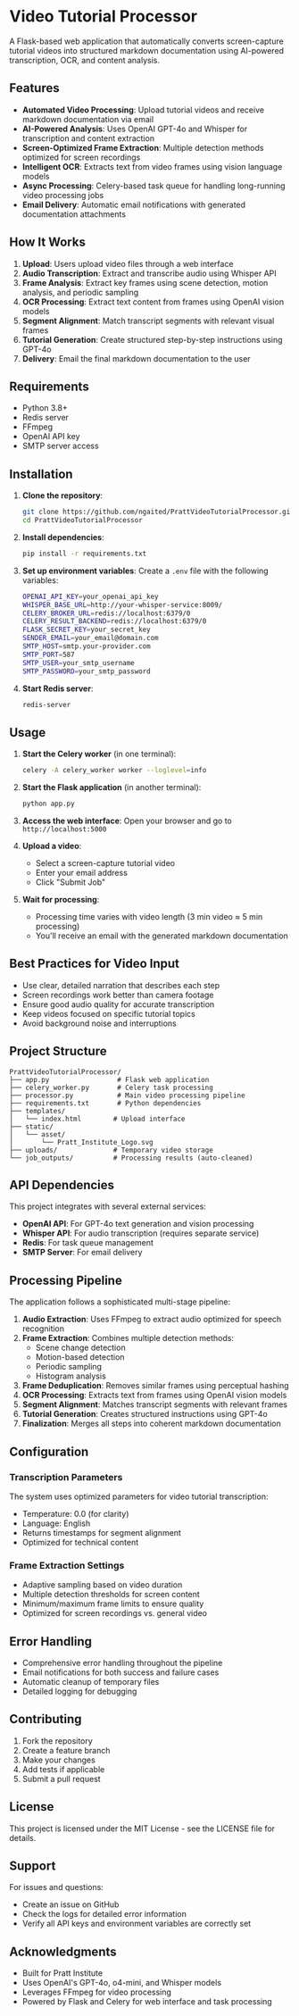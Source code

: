 # Video Tutorial Processor

A Flask-based web application that automatically converts screen-capture tutorial videos into structured markdown documentation using AI-powered transcription, OCR, and content analysis.

## Features

- **Automated Video Processing**: Upload tutorial videos and receive markdown documentation via email
- **AI-Powered Analysis**: Uses OpenAI GPT-4o and Whisper for transcription and content extraction
- **Screen-Optimized Frame Extraction**: Multiple detection methods optimized for screen recordings
- **Intelligent OCR**: Extracts text from video frames using vision language models
- **Async Processing**: Celery-based task queue for handling long-running video processing jobs
- **Email Delivery**: Automatic email notifications with generated documentation attachments

## How It Works

1. **Upload**: Users upload video files through a web interface
2. **Audio Transcription**: Extract and transcribe audio using Whisper API
3. **Frame Analysis**: Extract key frames using scene detection, motion analysis, and periodic sampling
4. **OCR Processing**: Extract text content from frames using OpenAI vision models
5. **Segment Alignment**: Match transcript segments with relevant visual frames
6. **Tutorial Generation**: Create structured step-by-step instructions using GPT-4o
7. **Delivery**: Email the final markdown documentation to the user

## Requirements

- Python 3.8+
- Redis server
- FFmpeg
- OpenAI API key
- SMTP server access

## Installation

1. **Clone the repository**:
   ```bash
   git clone https://github.com/ngaited/PrattVideoTutorialProcessor.git
   cd PrattVideoTutorialProcessor
   ```

2. **Install dependencies**:
   ```bash
   pip install -r requirements.txt
   ```

3. **Set up environment variables**:
   Create a `.env` file with the following variables:
   ```bash
   OPENAI_API_KEY=your_openai_api_key
   WHISPER_BASE_URL=http://your-whisper-service:8009/
   CELERY_BROKER_URL=redis://localhost:6379/0
   CELERY_RESULT_BACKEND=redis://localhost:6379/0
   FLASK_SECRET_KEY=your_secret_key
   SENDER_EMAIL=your_email@domain.com
   SMTP_HOST=smtp.your-provider.com
   SMTP_PORT=587
   SMTP_USER=your_smtp_username
   SMTP_PASSWORD=your_smtp_password
   ```

4. **Start Redis server**:
   ```bash
   redis-server
   ```

## Usage

1. **Start the Celery worker** (in one terminal):
   ```bash
   celery -A celery_worker worker --loglevel=info
   ```

2. **Start the Flask application** (in another terminal):
   ```bash
   python app.py
   ```

3. **Access the web interface**:
   Open your browser and go to `http://localhost:5000`

4. **Upload a video**:
   - Select a screen-capture tutorial video
   - Enter your email address
   - Click "Submit Job"

5. **Wait for processing**:
   - Processing time varies with video length (3 min video ≈ 5 min processing)
   - You'll receive an email with the generated markdown documentation

## Best Practices for Video Input

- Use clear, detailed narration that describes each step
- Screen recordings work better than camera footage
- Ensure good audio quality for accurate transcription
- Keep videos focused on specific tutorial topics
- Avoid background noise and interruptions

## Project Structure

```
PrattVideoTutorialProcessor/
├── app.py                 # Flask web application
├── celery_worker.py       # Celery task processing
├── processor.py           # Main video processing pipeline
├── requirements.txt       # Python dependencies
├── templates/
│   └── index.html        # Upload interface
├── static/
│   └── asset/
│       └── Pratt_Institute_Logo.svg
├── uploads/              # Temporary video storage
└── job_outputs/          # Processing results (auto-cleaned)
```

## API Dependencies

This project integrates with several external services:

- **OpenAI API**: For GPT-4o text generation and vision processing
- **Whisper API**: For audio transcription (requires separate service)
- **Redis**: For task queue management
- **SMTP Server**: For email delivery

## Processing Pipeline

The application follows a sophisticated multi-stage pipeline:

1. **Audio Extraction**: Uses FFmpeg to extract audio optimized for speech recognition
2. **Frame Extraction**: Combines multiple detection methods:
   - Scene change detection
   - Motion-based detection
   - Periodic sampling
   - Histogram analysis
3. **Frame Deduplication**: Removes similar frames using perceptual hashing
4. **OCR Processing**: Extracts text from frames using OpenAI vision models
5. **Segment Alignment**: Matches transcript segments with relevant frames
6. **Tutorial Generation**: Creates structured instructions using GPT-4o
7. **Finalization**: Merges all steps into coherent markdown documentation

## Configuration

### Transcription Parameters

The system uses optimized parameters for video tutorial transcription:
- Temperature: 0.0 (for clarity)
- Language: English
- Returns timestamps for segment alignment
- Optimized for technical content

### Frame Extraction Settings

- Adaptive sampling based on video duration
- Multiple detection thresholds for screen content
- Minimum/maximum frame limits to ensure quality
- Optimized for screen recordings vs. general video

## Error Handling

- Comprehensive error handling throughout the pipeline
- Email notifications for both success and failure cases
- Automatic cleanup of temporary files
- Detailed logging for debugging

## Contributing

1. Fork the repository
2. Create a feature branch
3. Make your changes
4. Add tests if applicable
5. Submit a pull request

## License

This project is licensed under the MIT License - see the LICENSE file for details.

## Support

For issues and questions:
- Create an issue on GitHub
- Check the logs for detailed error information
- Verify all API keys and environment variables are correctly set

## Acknowledgments

- Built for Pratt Institute
- Uses OpenAI's GPT-4o, o4-mini, and Whisper models
- Leverages FFmpeg for video processing
- Powered by Flask and Celery for web interface and task processing